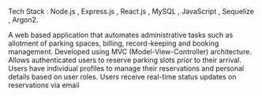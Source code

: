 Tech Stack : Node.js , Express.js , React.js , MySQL , JavaScript , Sequelize , Argon2.


A web based application that automates administrative tasks such as allotment of parking spaces, billing,
record-keeping and booking management.
Developed using MVC (Model-View-Controller) architecture.
Allows authenticated users to reserve parking slots prior to their arrival.
Users have individual profiles to manage their reservations and personal details based on user roles.
Users receive real-time status updates on reservations via email
